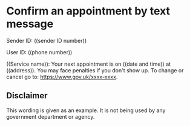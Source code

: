 # Confirm an appointment by text message

Sender ID: ((sender ID number))

User ID: ((phone number))

((Service name)): Your next appointment is on ((date and time)) at ((address)). You may face penalties if you don't show up. To change or cancel go to: https://www.gov.uk/xxxx-xxxx.

## Disclaimer
This wording is given as an example. It is not being used by any government department or agency.
